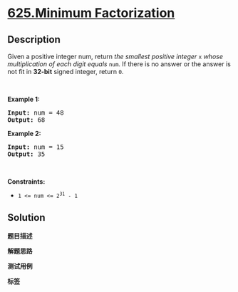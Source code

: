 # [625.Minimum Factorization](https://leetcode.com/problems/minimum-factorization/description/)

## Description

<p>Given a positive integer num, return <em>the smallest positive integer </em><code>x</code><em> whose multiplication of each digit equals </em><code>num</code>. If there is no answer or the answer is not fit in <strong>32-bit</strong> signed integer, return <code>0</code>.</p>

<p>&nbsp;</p>
<p><strong class="example">Example 1:</strong></p>
<pre><strong>Input:</strong> num = 48
<strong>Output:</strong> 68
</pre><p><strong class="example">Example 2:</strong></p>
<pre><strong>Input:</strong> num = 15
<strong>Output:</strong> 35
</pre>
<p>&nbsp;</p>
<p><strong>Constraints:</strong></p>

<ul>
  <li><code>1 &lt;= num &lt;= 2<sup>31</sup> - 1</code></li>
</ul>

## Solution

**题目描述**

**解题思路**

**测试用例**

**标签**
